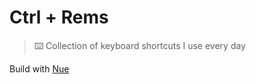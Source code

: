 # Ctrl + Rems

> ⌨️ Collection of keyboard shortcuts I use every day

Build with [Nue](https://github.com/nuejs/nue)
